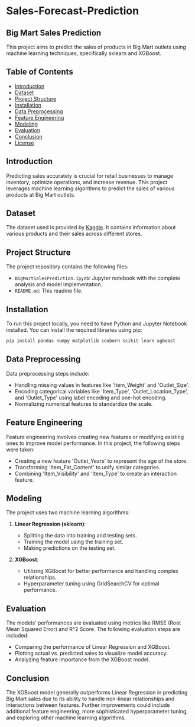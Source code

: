 # Sales-Forecast-Prediction


## Big Mart Sales Prediction

This project aims to predict the sales of products in Big Mart outlets using machine learning techniques, specifically sklearn and XGBoost.

## Table of Contents
- [Introduction](#introduction)
- [Dataset](#dataset)
- [Project Structure](#project-structure)
- [Installation](#installation)
- [Data Preprocessing](#data-preprocessing)
- [Feature Engineering](#feature-engineering)
- [Modeling](#modeling)
- [Evaluation](#evaluation)
- [Conclusion](#conclusion)
- [License](#license)

## Introduction
Predicting sales accurately is crucial for retail businesses to manage inventory, optimize operations, and increase revenue. This project leverages machine learning algorithms to predict the sales of various products at Big Mart outlets.

## Dataset
The dataset used is provided by [Kaggle](https://www.kaggle.com/competitions/big-mart-sales-data/). It contains information about various products and their sales across different stores.

## Project Structure
The project repository contains the following files:

- `BigMartSalesPrediction.ipynb`: Jupyter notebook with the complete analysis and model implementation.
- `README.md`: This readme file.

## Installation
To run this project locally, you need to have Python and Jupyter Notebook installed. You can install the required libraries using pip:

```bash
pip install pandas numpy matplotlib seaborn scikit-learn xgboost
```

## Data Preprocessing
Data preprocessing steps include:

- Handling missing values in features like 'Item_Weight' and 'Outlet_Size'.
- Encoding categorical variables like 'Item_Type', 'Outlet_Location_Type', and 'Outlet_Type' using label encoding and one-hot encoding.
- Normalizing numerical features to standardize the scale.

## Feature Engineering
Feature engineering involves creating new features or modifying existing ones to improve model performance. In this project, the following steps were taken:

- Creating a new feature 'Outlet_Years' to represent the age of the store.
- Transforming 'Item_Fat_Content' to unify similar categories.
- Combining 'Item_Visibility' and 'Item_Type' to create an interaction feature.

## Modeling
The project uses two machine learning algorithms:

1. **Linear Regression (sklearn)**:
   - Splitting the data into training and testing sets.
   - Training the model using the training set.
   - Making predictions on the testing set.

2. **XGBoost**:
   - Utilizing XGBoost for better performance and handling complex relationships.
   - Hyperparameter tuning using GridSearchCV for optimal performance.

## Evaluation
The models' performances are evaluated using metrics like RMSE (Root Mean Squared Error) and R^2 Score. The following evaluation steps are included:

- Comparing the performance of Linear Regression and XGBoost.
- Plotting actual vs. predicted sales to visualize model accuracy.
- Analyzing feature importance from the XGBoost model.

## Conclusion
The XGBoost model generally outperforms Linear Regression in predicting Big Mart sales due to its ability to handle non-linear relationships and interactions between features. Further improvements could include additional feature engineering, more sophisticated hyperparameter tuning, and exploring other machine learning algorithms.

